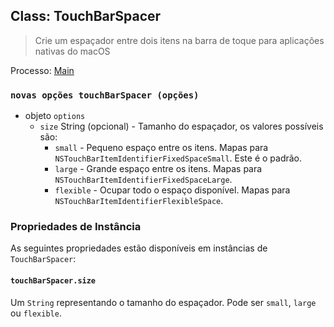 ## Class: TouchBarSpacer

> Crie um espaçador entre dois itens na barra de toque para aplicações nativas do macOS

Processo: [Main](../glossary.md#main-process)

### `novas opções touchBarSpacer (opções)`

* objeto `options`
  * `size` String (opcional) - Tamanho do espaçador, os valores possíveis são:
    * `small` - Pequeno espaço entre os itens. Mapas para `NSTouchBarItemIdentifierFixedSpaceSmall`. Este é o padrão.
    * `large` - Grande espaço entre os itens. Mapas para `NSTouchBarItemIdentifierFixedSpaceLarge`.
    * `flexible` - Ocupar todo o espaço disponível. Mapas para `NSTouchBarItemIdentifierFlexibleSpace`.

### Propriedades de Instância

As seguintes propriedades estão disponíveis em instâncias de `TouchBarSpacer`:

#### `touchBarSpacer.size`

Um `String` representando o tamanho do espaçador.  Pode ser `small`, `large` ou `flexible`.
